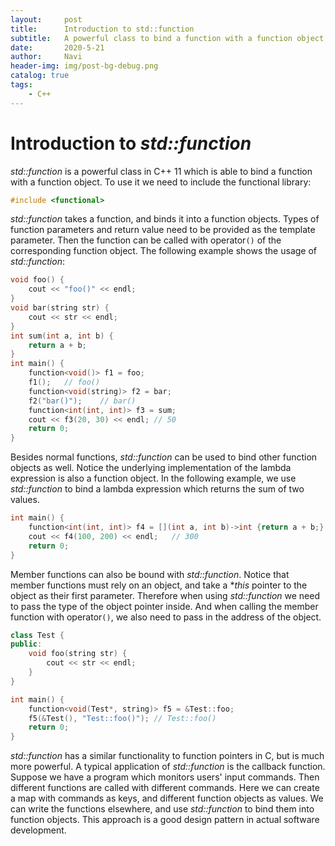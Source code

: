 ```yaml
---
layout:     post
title:      Introduction to std::function
subtitle:   A powerful class to bind a function with a function object
date:       2020-5-21
author:     Navi
header-img: img/post-bg-debug.png
catalog: true
tags:
    - C++
---
```


# Introduction to *std::function*

*std::function* is a powerful class in C++ 11 which is able to bind a function with a function object. To use it  we need to include the functional library:

```cpp
#include <functional>
```

*std::function* takes a function, and binds it into a function objects. Types of function parameters and return value need to be provided as the template parameter. Then the function can be called with operator`()` of the corresponding function object. The following example shows the usage of *std::function*:

```cpp
void foo() {
    cout << "foo()" << endl;
}
void bar(string str) {
    cout << str << endl;
}
int sum(int a, int b) {
    return a + b;
}
int main() {
    function<void()> f1 = foo;
    f1();	// foo()
    function<void(string)> f2 = bar;
    f2("bar()");	// bar()
    function<int(int, int)> f3 = sum;
    cout << f3(20, 30) << endl;	// 50
    return 0;
}
```

Besides normal functions, *std::function* can be used to bind other function objects as well. Notice the underlying implementation of the lambda expression is also a function object. In the following example, we use *std::function* to bind a lambda expression which returns the sum of two values.

```cpp
int main() {
    function<int(int, int)> f4 = [](int a, int b)->int {return a + b;};
    cout << f4(100, 200) << endl;	// 300
    return 0;
}
```

Member functions can also be bound with *std::function*. Notice that member functions must rely on an object, and take a **this* pointer to the object as their first parameter. Therefore when using *std::function* we need to pass the type of the object pointer inside. And when calling the member function with operator`()`, we also need to pass in the address of the object.

```cpp
class Test {
public:
    void foo(string str) {
        cout << str << endl;
    }
}

int main() {
    function<void(Test*, string)> f5 = &Test::foo;
    f5(&Test(), "Test::foo()");	// Test::foo()
    return 0;
}
```

*std::function* has a similar functionality to function pointers in C, but is much more powerful. A typical application of *std::function* is the callback function. Suppose we have a program which monitors users' input commands. Then different functions are called with different commands. Here we can create a map with commands as keys, and different function objects as values. We can write the functions elsewhere, and use *std::function* to bind them into function objects. This approach is a good design pattern in actual software development.